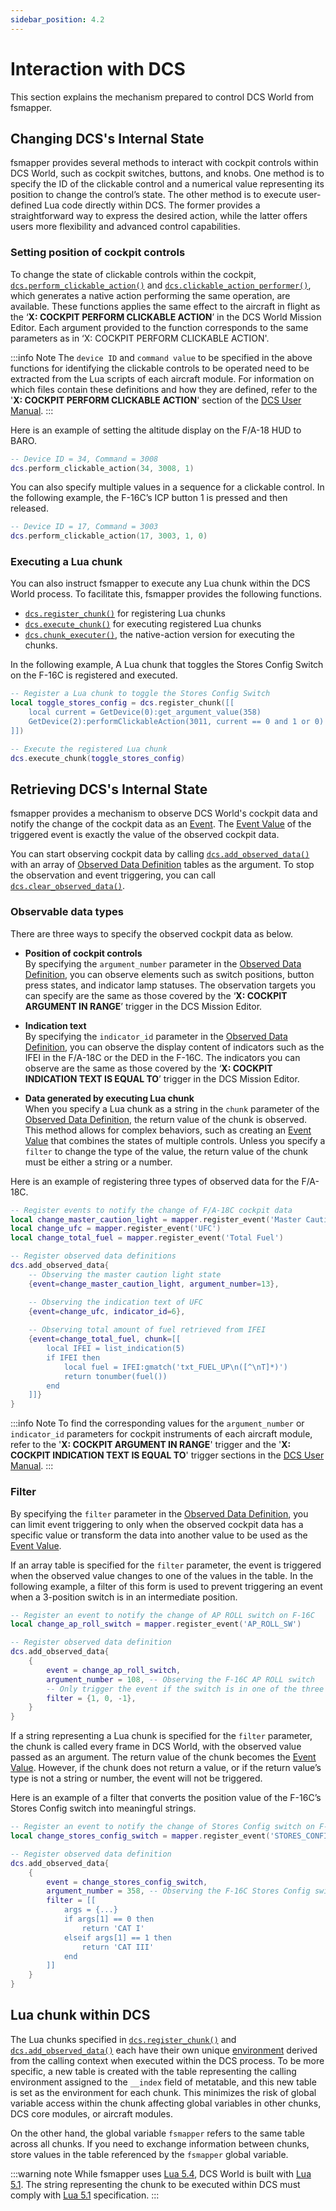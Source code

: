 ```yaml
---
sidebar_position: 4.2
---
```


# Interaction with DCS
This section explains the mechanism prepared to control DCS World from fsmapper.

## Changing DCS's Internal State
fsmapper provides several methods to interact with cockpit controls within DCS World, such as cockpit switches, buttons, and knobs.
One method is to specify the ID of the clickable control and a numerical value representing its position to change the control’s state. The other method is to execute user-defined Lua code directly within DCS. The former provides a straightforward way to express the desired action, while the latter offers users more flexibility and advanced control capabilities.

### Setting position of cockpit controls
To change the state of clickable controls within the cockpit, [`dcs.perform_clickable_action()`](/libs/dcs/dcs_perform_clickable_action) and [`dcs.clickable_action_performer()`](/libs/dcs/dcs_clickable_action_performer), which generates a native action performing the same operation, are available.
These functions applies the same effect to the aircraft in flight as the ‘**X: COCKPIT PERFORM CLICKABLE ACTION**’ in the DCS World Mission Editor. Each argument provided to the function corresponds to the same parameters as in ‘X: COCKPIT PERFORM CLICKABLE ACTION'. 

:::info Note
The `device ID` and `command value` to be specified in the above functions for identifying the clickable controls to be operated need to be extracted from the Lua scripts of each aircraft module. For information on which files contain these definitions and how they are defined, refer to the '**X: COCKPIT PERFORM CLICKABLE ACTION**' section of the [DCS User Manual](https://www.digitalcombatsimulator.com/en/downloads/documentation/dcs-user_manual_en/).
:::

Here is an example of setting the altitude display on the F/A-18 HUD to BARO.

```lua
-- Device ID = 34, Command = 3008
dcs.perform_clickable_action(34, 3008, 1)
```

You can also specify multiple values in a sequence for a clickable control. In the following example, the F-16C’s ICP button 1 is pressed and then released.

```lua
-- Device ID = 17, Command = 3003
dcs.perform_clickable_action(17, 3003, 1, 0)
```

### Executing a Lua chunk
You can also instruct fsmapper to execute any Lua chunk within the DCS World process. To facilitate this, fsmapper provides the following functions.

- [`dcs.register_chunk()`](/libs/dcs/dcs_register_chunk) for registering Lua chunks
- [`dcs.execute_chunk()`](/libs/dcs/dcs_execute_chunk) for executing registered Lua chunks
- [`dcs.chunk_executer()`](/libs/dcs/dcs_chunk_executer), the native-action version for executing the chunks.

In the following example, A Lua chunk that toggles the Stores Config Switch on the F-16C is registered and executed.

```lua
-- Register a Lua chunk to toggle the Stores Config Switch
local toggle_stores_config = dcs.register_chunk([[
    local current = GetDevice(0):get_argument_value(358)
    GetDevice(2):performClickableAction(3011, current == 0 and 1 or 0)
]])

-- Execute the registered Lua chunk
dcs.execute_chunk(toggle_stores_config)
```

## Retrieving DCS's Internal State

fsmapper provides a mechanism to observe DCS World's cockpit data and notify the change of the cockpit data as an [Event](/guide/event-action-mapping). The [Event Value](/guide/event-action-mapping#event) of the triggered event is exactly the value of the observed cockpit data.

You can start observing cockpit data by calling [`dcs.add_observed_data()`](/libs/dcs/dcs_add_observed_data) with an array of [Observed Data Definition](/libs/dcs/dcs_add_observed_data#observed-data-definition) tables as the argument. To stop the observation and event triggering, you can call [`dcs.clear_observed_data()`](/libs/dcs/dcs_clear_observed_data).

### Observable data types
There are three ways to specify the observed cockpit data as below.

- **Position of cockpit controls**<br/>
    By specifying the `argument_number` parameter in the [Observed Data Definition](/libs/dcs/dcs_add_observed_data#observed-data-definition), you can observe elements such as switch positions, button press states, and indicator lamp statuses. The observation targets you can specify are the same as those covered by the ‘**X: COCKPIT ARGUMENT IN RANGE**’ trigger in the DCS Mission Editor.

- **Indication text**<br/>
    By specifying the `indicator_id` parameter in the [Observed Data Definition](/libs/dcs/dcs_add_observed_data#observed-data-definition), you can observe the display content of indicators such as the IFEI in the F/A-18C or the DED in the F-16C. The indicators you can observe are the same as those covered by the ‘**X: COCKPIT INDICATION TEXT IS EQUAL TO**’ trigger in the DCS Mission Editor.

- **Data generated by executing Lua chunk**<br/>
    When you specify a Lua chunk as a string in the `chunk` parameter of the [Observed Data Definition](/libs/dcs/dcs_add_observed_data#observed-data-definition), the return value of the chunk is observed. This method allows for complex behaviors, such as creating an [Event Value](/guide/event-action-mapping#event) that combines the states of multiple controls.
    Unless you specify a `filter` to change the type of the value, the return value of the chunk must be either a string or a number.

Here is an example of registering three types of observed data for the F/A-18C.

```lua
-- Register events to notify the change of F/A-18C cockpit data
local change_master_caution_light = mapper.register_event('Master Caution Light')
local change_ufc = mapper.register_event('UFC')
local change_total_fuel = mapper.register_event('Total Fuel')

-- Register observed data definitions
dcs.add_observed_data{
    -- Observing the master caution light state
    {event=change_master_caution_light, argument_number=13},

    -- Observing the indication text of UFC
    {event=change_ufc, indicator_id=6},
    
    -- Observing total amount of fuel retrieved from IFEI
    {event=change_total_fuel, chunk=[[
        local IFEI = list_indication(5)
        if IFEI then
            local fuel = IFEI:gmatch('txt_FUEL_UP\n([^\nT]*)')
            return tonumber(fuel())
        end
    ]]}
}
```

:::info Note
To find the corresponding values for the `argument_number` or `indicator_id` parameters for cockpit instruments of each aircraft module, 
refer to the '**X: COCKPIT ARGUMENT IN RANGE**' trigger and the '**X: COCKPIT INDICATION TEXT IS EQUAL TO**' trigger sections in the [DCS User Manual](https://www.digitalcombatsimulator.com/en/downloads/documentation/dcs-user_manual_en/).
:::


### Filter
By specifying the `filter` parameter in the [Observed Data Definition](/libs/dcs/dcs_add_observed_data#observed-data-definition), you can limit event triggering to only when the observed cockpit data has a specific value or transform the data into another value to be used as the [Event Value](/guide/event-action-mapping#event).

If an array table is specified for the `filter` parameter, the event is triggered when the observed value changes to one of the values in the table. 
In the following example, a filter of this form is used to prevent triggering an event when a 3-position switch is in an intermediate position.

```lua
-- Register an event to notify the change of AP ROLL switch on F-16C
local change_ap_roll_switch = mapper.register_event('AP_ROLL_SW')

-- Register observed data definition
dcs.add_observed_data{
    {
        event = change_ap_roll_switch,
        argument_number = 108, -- Observing the F-16C AP ROLL switch
        -- Only trigger the event if the switch is in one of the three stable positions
        filter = {1, 0, -1},
    }
}
```

If a string representing a Lua chunk is specified for the `filter` parameter, the chunk is called every frame in DCS World, with the observed value passed as an argument.
The return value of the chunk becomes the [Event Value](/guide/event-action-mapping#event).
However, if the chunk does not return a value, or if the return value’s type is not a string or number, the event will not be triggered.

Here is an example of a filter that converts the position value of the F-16C’s Stores Config switch into meaningful strings.

```lua
-- Register an event to notify the change of Stores Config switch on F-16C
local change_stores_config_switch = mapper.register_event('STORES_CONFIG_SW')

-- Register observed data definition
dcs.add_observed_data{
    {
        event = change_stores_config_switch,
        argument_number = 358, -- Observing the F-16C Stores Config switch
        filter = [[
            args = {...}
            if args[1] == 0 then
                return 'CAT I'
            elseif args[1] == 1 then
                return 'CAT III'
            end
        ]]
    }
}
```

## Lua chunk within DCS
The Lua chunks specified in [`dcs.register_chunk()`](/libs/dcs/dcs_register_chunk) and [`dcs.add_observed_data()`](/libs/dcs/dcs_add_observed_data) each have their own unique [environment](https://www.lua.org/manual/5.1/manual.html#2.9) derived from the calling context when executed within the DCS process.
To be more specific, a new table is created with the table representing the calling environment assigned to the `__index` field of metatable, and this new table is set as the environment for each chunk.
This minimizes the risk of global variable access within the chunk affecting global variables in other chunks, DCS core modules, or aircraft modules.

On the other hand, the global variable `fsmapper` refers to the same table across all chunks. 
If you need to exchange information between chunks, store values in the table referenced by the `fsmapper` global variable.

:::warning note
While fsmapper uses [Lua 5.4](https://www.lua.org/manual/5.4/manual.html), DCS World is built with [Lua 5.1](https://www.lua.org/manual/5.1/manual.html). The string representing the chunk to be executed within DCS must comply with [Lua 5.1](https://www.lua.org/manual/5.1/manual.html) specification.
:::
